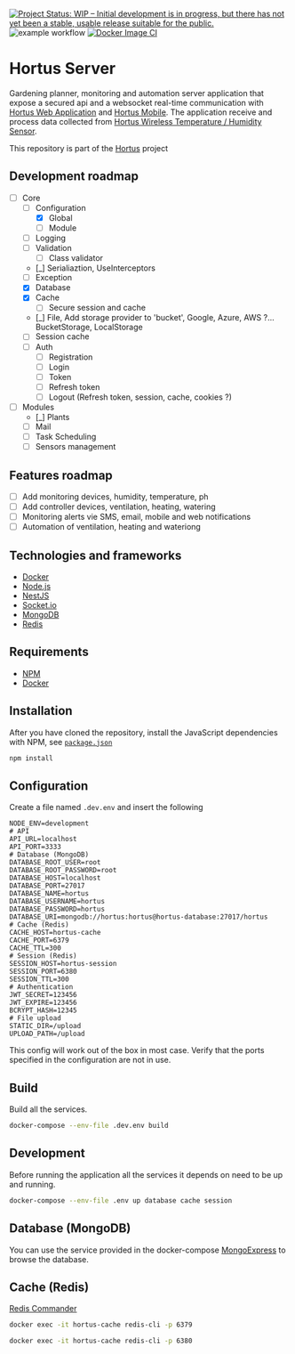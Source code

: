 [![Project Status: WIP – Initial development is in progress, but there has not yet been a stable, usable release suitable for the public.](https://www.repostatus.org/badges/latest/wip.svg)](https://www.repostatus.org/#wip) ![example workflow](https://github.com/alexandrelamberty/hortus-server/actions/workflows/node.js.yml/badge.svg) [![Docker Image CI](https://github.com/alexandrelamberty/hortus-server/actions/workflows/docker-image.yml/badge.svg)](https://github.com/alexandrelamberty/hortus-server/actions/workflows/docker-image.yml)

# Hortus Server

Gardening planner, monitoring and automation server application that expose a
secured api and a websocket real-time communication with [Hortus Web
Application](https://github.com/alexandrelamberty/hortus-web-client) and
[Hortus Mobile](https://github.com/alexandrelamberty/hortus-mobile).
The application receive and process data collected from [Hortus Wireless
Temperature / Humidity
Sensor](https://github.com/alexandrelamberty/hortus-wireless-temperature-sensor/).

This repository is part of the [Hortus](https://github.com/alexandrelamberty/hortus) project

## Development roadmap

- [ ] Core
  - [ ] Configuration
    - [x] Global
    - [ ] Module
  - [ ] Logging
  - [ ] Validation
    - [ ] Class validator
  - [_] Serialiaztion, UseInterceptors
  - [ ] Exception
  - [x] Database
  - [x] Cache
    - [ ] Secure session and cache
  - [_] File, Add storage provider to 'bucket', Google, Azure, AWS ?...
        BucketStorage, LocalStorage
  - [ ] Session cache
  - [ ] Auth
    - [ ] Registration
    - [ ] Login
    - [ ] Token
    - [ ] Refresh token
    - [ ] Logout (Refresh token, session, cache, cookies ?)
- [ ] Modules
  - [_] Plants
  - [ ] Mail
  - [ ] Task Scheduling
  - [ ] Sensors management

## Features roadmap

- [ ] Add monitoring devices, humidity, temperature, ph
- [ ] Add controller devices, ventilation, heating, watering
- [ ] Monitoring alerts vie SMS, email, mobile and web notifications
- [ ] Automation of ventilation, heating and wateriong

## Technologies and frameworks

- [Docker](https://www.docker.com/)
- [Node.js](https://nodejs.org/)
- [NestJS](https://nestjs.com/)
- [Socket.io](https://socket.io/)
- [MongoDB](https://www.mongodb.com/)
- [Redis](https://redis.io/)

## Requirements

- [NPM](https://www.npmjs.com/)
- [Docker](https://www.docker.com/)

## Installation

After you have cloned the repository, install the JavaScript dependencies with
NPM, see [`package.json`](package.json)

```bash
npm install
```

## Configuration

Create a file named `.dev.env` and insert the following

```properties
NODE_ENV=development
# API
API_URL=localhost
API_PORT=3333
# Database (MongoDB)
DATABASE_ROOT_USER=root
DATABASE_ROOT_PASSWORD=root
DATABASE_HOST=localhost
DATABASE_PORT=27017
DATABASE_NAME=hortus
DATABASE_USERNAME=hortus
DATABASE_PASSWORD=hortus
DATABASE_URI=mongodb://hortus:hortus@hortus-database:27017/hortus
# Cache (Redis)
CACHE_HOST=hortus-cache
CACHE_PORT=6379
CACHE_TTL=300
# Session (Redis)
SESSION_HOST=hortus-session
SESSION_PORT=6380
SESSION_TTL=300
# Authentication
JWT_SECRET=123456
JWT_EXPIRE=123456
BCRYPT_HASH=12345
# File upload
STATIC_DIR=/upload
UPLOAD_PATH=/upload
```

This config will work out of the box in most case. Verify that the ports
specified in the configuration are not in use.

## Build

Build all the services.

```bash
docker-compose --env-file .dev.env build
```

## Development

Before running the application all the services it depends on need to be up and
running.

```bash
docker-compose --env-file .env up database cache session
```

## Database (MongoDB)

You can use the service provided in the docker-compose
[MongoExpress](http://localhost:8081) to browse the database.

## Cache (Redis)

[Redis Commander]()

```bash
docker exec -it hortus-cache redis-cli -p 6379
```

```bash
docker exec -it hortus-cache redis-cli -p 6380
```
